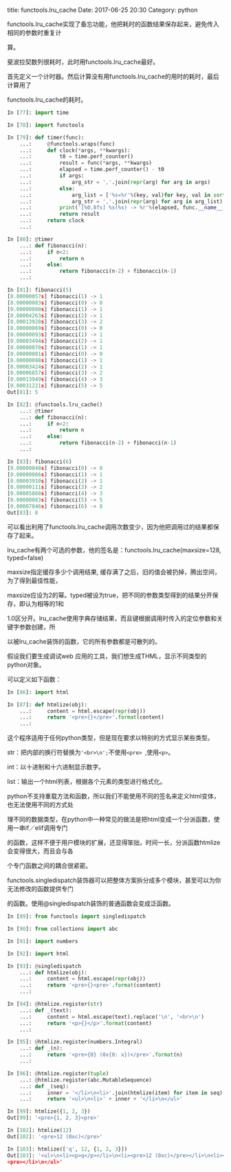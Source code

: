 title: functools.lru_cache
Date: 2017-06-25 20:30
Category: python

functools.lru_cache实现了备忘功能，他把耗时的函数结果保存起来，避免传入相同的参数时重复计

算。

斐波拉契数列很耗时，此时用functools.lru_cache最好。

首先定义一个计时器。然后计算没有用functools.lru_cache的用时的耗时，最后计算用了

functools.lru_cache的耗时。

```python 
In [77]: import time

In [78]: import functools

In [79]: def timer(func):
    ...:     @functools.wraps(func)
    ...:     def clock(*args, **kwargs):
    ...:         t0 = time.perf_counter()
    ...:         result = func(*args, **kwargs)
    ...:         elapsed = time.perf_counter() - t0
    ...:         if args:
    ...:             arg_str = ','.join(repr(arg) for arg in args)
    ...:         else:
    ...:             arg_list = ['%s=%r'%(key, val)for key, val in sorted(kwargs.items())]
    ...:             arg_str = ','.join(repr(arg) for arg in arg_list)
    ...:         print('[%0.8fs] %s(%s) -> %r'%(elapsed, func.__name__, arg_str, result))
    ...:         return result
    ...:     return clock
    ...:

In [80]: @timer
    ...: def fibonacci(n):
    ...:     if n<2:
    ...:         return n
    ...:     else:
    ...:         return fibonacci(n-2) + fibonacci(n-1)
    ...:

In [81]: fibonacci(5)
[0.00000057s] fibonacci(1) -> 1
[0.00000083s] fibonacci(0) -> 0
[0.00000080s] fibonacci(1) -> 1
[0.00004263s] fibonacci(2) -> 1
[0.00013928s] fibonacci(3) -> 2
[0.00000069s] fibonacci(0) -> 0
[0.00000093s] fibonacci(1) -> 1
[0.00003494s] fibonacci(2) -> 1
[0.00000070s] fibonacci(1) -> 1
[0.00000081s] fibonacci(0) -> 0
[0.00000088s] fibonacci(1) -> 1
[0.00003424s] fibonacci(2) -> 1
[0.00006857s] fibonacci(3) -> 2
[0.00013949s] fibonacci(4) -> 3
[0.00031221s] fibonacci(5) -> 5
Out[81]: 5

In [82]: @functools.lru_cache()
    ...: @timer
    ...: def fibonacci(n):
    ...:     if n<2:
    ...:         return n
    ...:     else:
    ...:         return fibonacci(n-2) + fibonacci(n-1)
    ...:

In [83]: fibonacci(6)
[0.00000048s] fibonacci(0) -> 0
[0.00000066s] fibonacci(1) -> 1
[0.00003910s] fibonacci(2) -> 1
[0.00000111s] fibonacci(3) -> 2
[0.00005868s] fibonacci(4) -> 3
[0.00000083s] fibonacci(5) -> 5
[0.00007846s] fibonacci(6) -> 8
Out[83]: 8
```

可以看出利用了functools.lru_cache调用次数变少，因为他把调用过的结果都保存了起来。

lru_cache有两个可选的参数，他的签名是：functools.lru_cache(maxsize=128, typed=false)

maxsize指定缓存多少个调用结果, 缓存满了之后，旧的值会被扔掉，腾出空间，为了得到最佳性能，

maxsize应设为2的幂。typed被设为true，把不同的参数类型得到的结果分开保存，即认为相等的1和

1.0区分开。lru_cache使用字典存储结果，而且键根据调用时传入的定位参数和关键字参数创建，所

以被lru_cache装饰的函数，它的所有参数都是可散列的。

假设我们要生成调试web 应用的工具，我们想生成THML，显示不同类型的python对象。

可以定义如下函数：

```python
In [86]: import html

In [87]: def htmlize(obj):
    ...:     content = html.escape(repr(obj))
    ...:     return '<pre>{}</pre>'.format(content)
    ...:
```

这个程序适用于任何python类型，但是现在要求以特别的方式显示某些类型。

str：把内部的换行符替换为``` '<br>\n'; ```不使用```<pre> ```,使用``` <p> ```。

int：以十进制和十六进制显示数字。

list：输出一个html列表，根据各个元素的类型进行格式化。

python不支持重载方法和函数，所以我们不能使用不同的签名来定义html变体，也无法使用不同的方式处

理不同的数据类型，在python中一种常见的做法是把html变成一个分派函数，使用一串if／elif调用专门

的函数，这样不便于用户模块的扩展，还显得笨拙，时间一长，分派函数htmlize会变得很大，而且会与各

个专门函数之间的耦合很紧密。

functools.singledispatch装饰器可以把整体方案拆分成多个模块，甚至可以为你无法修改的函数提供专门

的函数。使用@singledispatch装饰的普通函数会变成泛函数。

```python
In [89]: from functools import singledispatch

In [90]: from collections import abc

In [91]: import numbers

In [92]: import html

In [93]: @singledispatch
    ...: def htmlize(obj):
    ...:     content = html.escape(repr(obj))
    ...:     return '<pre>{}<pre>'.format(content)
    ...:

In [94]: @htmlize.register(str)
    ...: def _(text):
    ...:     content = html.escape(text).replace('\n', '<br>\n')
    ...:     return '<p>{}</p>'.format(content)
    ...:

In [95]: @htmlize.register(numbers.Integral)
    ...: def _(n):
    ...:     return '<pre>{0} (0x{0: x})</pre>'.format(n)
    ...:

In [96]: @htmlize.register(tuple)
    ...: @htmlize.register(abc.MutableSequence)
    ...: def _(seq):
    ...:     inner = '</li>\n<li>'.join(htmlize(item) for item in seq)
    ...:     return '<ul>\n<li>' + inner + '</li>\n</ul>'

In [99]: htmlize({1, 2, 3})
Out[99]: '<pre>{1, 2, 3}<pre>'

In [102]: htmlize(12)
Out[102]: '<pre>12 (0xc)</pre>'

In [103]: htmlize(['q', 12, {1, 2, 3}])
Out[103]: '<ul>\n<li><p>q</p></li>\n<li><pre>12 (0xc)</pre></li>\n<li><pre>{1, 2, 3}
<pre></li>\n</ul>'
```

